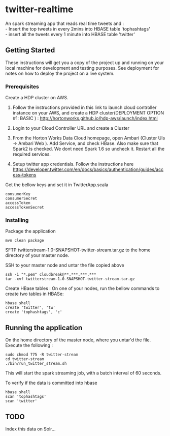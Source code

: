 
# twitter-realtime

An spark streaming app that reads real time tweets and :     
    - Insert the top tweets in every 2mins into HBASE table 'tophashtags'   
    - insert all the tweets every 1 minute into HBASE table 'twitter'

## Getting Started

These instructions will get you a copy of the project up and running on your local machine for development and testing purposes. 
See deployment for notes on how to deploy the project on a live system.

### Prerequisites

Create a HDP cluster on AWS.

1. Follow the instructions provided in this link to launch cloud controller instance on your AWS, and create a HDP cluster(DEPLOYMENT OPTION #1: BASIC
) : http://hortonworks.github.io/hdp-aws/launch/index.html

2. Login to your Cloud Controller URL and create a Cluster

3. From the Horton Works Data Cloud homepage, open Ambari (Cluster UIs -> Ambari Web ). Add Service, and check HBase. Also make sure that Spark2 is checked. We dont need Spark 1.6 so uncheck it. Restart all the required services.

4. Setup twitter app credentials. Follow the instructions here
https://developer.twitter.com/en/docs/basics/authentication/guides/access-tokens

Get the bellow keys and set it in TwitterApp.scala
```
consumerKey 
consumerSecret 
accessToken 
accessTokenSecret
```

 
### Installing

Package the application
```
mvn clean package 
```

SFTP  twitterstream-1.0-SNAPSHOT-twitter-stream.tar.gz to the home directory of your master node.

SSH to your master node and untar the file copied above
```
ssh -i "*.pem" cloudbreak@**.***.***.***
tar -xvf twitterstream-1.0-SNAPSHOT-twitter-stream.tar.gz
```

Create HBase tables :
On one of your nodes, run the bellow commands to create two tables in HBASe:
```
hbase shell
create 'twitter', 'tw'
create 'tophashtags', 'c'

```
## Running the application

On the home directory of the master node, where you untar'd the file. Execute the following :

```
sudo chmod 775 -R twitter-stream
cd twitter-stream
./bin/run_twitter_stream.sh
```

This will start the spark streaming job, with a batch interval of 60 seconds.

To verify if the data is committed into hbase 
```
hbase shell
scan 'tophashtags'
scan 'twitter'
```

## TODO 

Index this data on Solr...